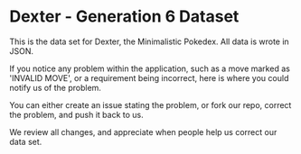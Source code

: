 Dexter - Generation 6 Dataset
====
This is the data set for Dexter, the Minimalistic Pokedex. All data is wrote in JSON.

If you notice any problem within the application, such as a move marked as 'INVALID MOVE', or a requirement being incorrect, here is where you could notify us of the problem.

You can either create an issue stating the problem, or fork our repo, correct the problem, and push it back to us.

We review all changes, and appreciate when people help us correct our data set.
